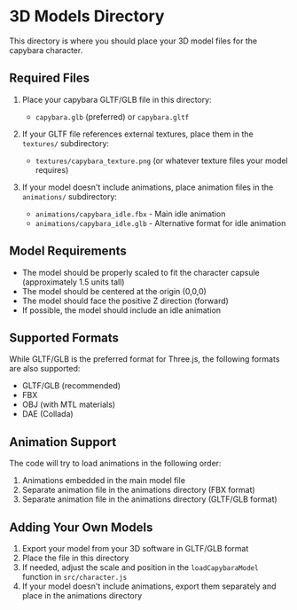 # 3D Models Directory

This directory is where you should place your 3D model files for the capybara character.

## Required Files

1. Place your capybara GLTF/GLB file in this directory:
   - `capybara.glb` (preferred) or `capybara.gltf`

2. If your GLTF file references external textures, place them in the `textures/` subdirectory:
   - `textures/capybara_texture.png` (or whatever texture files your model requires)

3. If your model doesn't include animations, place animation files in the `animations/` subdirectory:
   - `animations/capybara_idle.fbx` - Main idle animation
   - `animations/capybara_idle.glb` - Alternative format for idle animation

## Model Requirements

- The model should be properly scaled to fit the character capsule (approximately 1.5 units tall)
- The model should be centered at the origin (0,0,0)
- The model should face the positive Z direction (forward)
- If possible, the model should include an idle animation

## Supported Formats

While GLTF/GLB is the preferred format for Three.js, the following formats are also supported:
- GLTF/GLB (recommended)
- FBX
- OBJ (with MTL materials)
- DAE (Collada)

## Animation Support

The code will try to load animations in the following order:
1. Animations embedded in the main model file
2. Separate animation file in the animations directory (FBX format)
3. Separate animation file in the animations directory (GLTF/GLB format)

## Adding Your Own Models

1. Export your model from your 3D software in GLTF/GLB format
2. Place the file in this directory
3. If needed, adjust the scale and position in the `loadCapybaraModel` function in `src/character.js`
4. If your model doesn't include animations, export them separately and place in the animations directory 